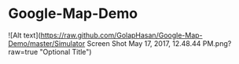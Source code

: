 # Google-Map-Demo

![Alt text](https://raw.github.com/GolapHasan/Google-Map-Demo/master/Simulator Screen Shot May 17, 2017, 12.48.44 PM.png?raw=true "Optional Title")

